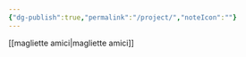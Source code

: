 ```yaml
---
{"dg-publish":true,"permalink":"/project/","noteIcon":""}
---
```



[[magliette amici\|magliette amici]]